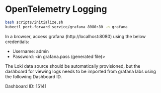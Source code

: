 # OpenTelemetry Logging

```bash
bash scripts/initialize.sh
kubectl port-forward service/grafana 8080:80 -n grafana
```

In a browser, access grafana (http://localhost:8080) using the below credentials:

* Username: admin
* Password: <in grafana.pass (generated file)>

The Loki data source should be automatically provisioned, but the dashboard for viewing logs needs to be imported from grafana labs using the following Dashboard ID.

Dashboard ID: 15141